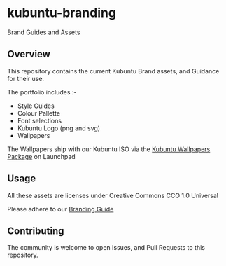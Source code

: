 # kubuntu-branding
Brand Guides and Assets

## Overview

This repository contains the current Kubuntu Brand assets, and Guidance for their use.

The portfolio includes :-
 - Style Guides
 - Colour Pallette
 - Font selections
 - Kubuntu Logo (png and svg)
 - Wallpapers

 The Wallpapers ship with our Kubuntu ISO via the [Kubuntu Wallpapers Package](https://launchpad.net/ubuntu/+source/kubuntu-wallpapers) on Launchpad

## Usage

All these assets are licenses under Creative Commons CCO 1.0 Universal

Please adhere to our [Branding Guide](./Kubuntu_Brand_and_Graphics/Brand_Guide.pdf)

## Contributing

The community is welcome to open Issues, and Pull Requests to this repository.
